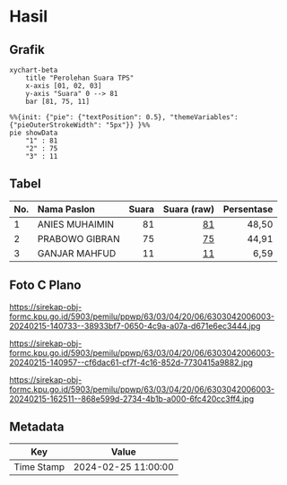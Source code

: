 # Hasil

## Grafik

```mermaid
xychart-beta
    title "Perolehan Suara TPS"
    x-axis [01, 02, 03]
    y-axis "Suara" 0 --> 81
    bar [81, 75, 11]
```

```mermaid
%%{init: {"pie": {"textPosition": 0.5}, "themeVariables": {"pieOuterStrokeWidth": "5px"}} }%%
pie showData
    "1" : 81
    "2" : 75
    "3" : 11
```

## Tabel

| No. | Nama Paslon    | Suara | Suara (raw) | Persentase |
|:--- |:-------------- | -----:| -----------:| ----------:|
| 1   | ANIES MUHAIMIN | 81    | [81][p-1]   | 48,50      |
| 2   | PRABOWO GIBRAN | 75    | [75][p-2]   | 44,91      |
| 3   | GANJAR MAHFUD  | 11    | [11][p-3]   | 6,59       |


[p-1]: https://github.com/gigit-pemilu/pemilu-2024-63-kalimantan-selatan/blob/main/pilpres/hitung-suara/sub/63-kalimantan-selatan/sub/03-banjar/sub/04-sungai-tabuk/sub/2006-sungai-pinang-lama/sub/003-tps/sub/paslon-1.txt
[p-2]: https://github.com/gigit-pemilu/pemilu-2024-63-kalimantan-selatan/blob/main/pilpres/hitung-suara/sub/63-kalimantan-selatan/sub/03-banjar/sub/04-sungai-tabuk/sub/2006-sungai-pinang-lama/sub/003-tps/sub/paslon-2.txt
[p-3]: https://github.com/gigit-pemilu/pemilu-2024-63-kalimantan-selatan/blob/main/pilpres/hitung-suara/sub/63-kalimantan-selatan/sub/03-banjar/sub/04-sungai-tabuk/sub/2006-sungai-pinang-lama/sub/003-tps/sub/paslon-3.txt

## Foto C Plano

https://sirekap-obj-formc.kpu.go.id/5903/pemilu/ppwp/63/03/04/20/06/6303042006003-20240215-140733--38933bf7-0650-4c9a-a07a-d671e6ec3444.jpg

https://sirekap-obj-formc.kpu.go.id/5903/pemilu/ppwp/63/03/04/20/06/6303042006003-20240215-140957--cf6dac61-cf7f-4c16-852d-7730415a9882.jpg

https://sirekap-obj-formc.kpu.go.id/5903/pemilu/ppwp/63/03/04/20/06/6303042006003-20240215-162511--868e599d-2734-4b1b-a000-6fc420cc3ff4.jpg


## Metadata

| Key        | Value               |
| ---------- | ------------------- |
| Time Stamp | 2024-02-25 11:00:00 |



